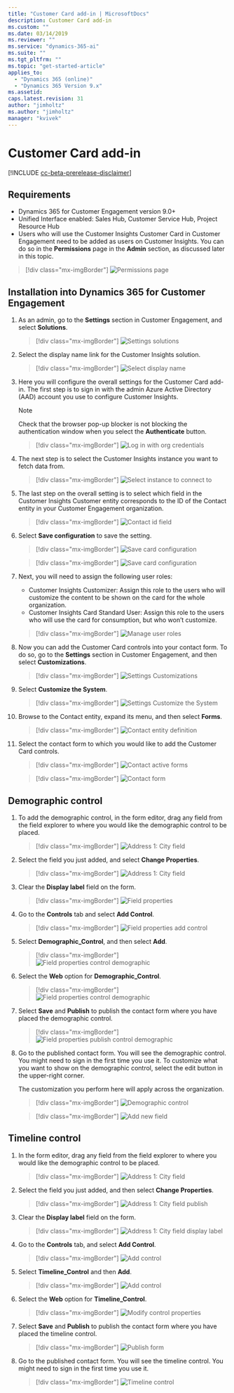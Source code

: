 ```yaml
---
title: "Customer Card add-in | MicrosoftDocs"
description: Customer Card add-in
ms.custom: ""
ms.date: 03/14/2019
ms.reviewer: ""
ms.service: "dynamics-365-ai"
ms.suite: ""
ms.tgt_pltfrm: ""
ms.topic: "get-started-article"
applies_to: 
  - "Dynamics 365 (online)"
  - "Dynamics 365 Version 9.x"
ms.assetid: 
caps.latest.revision: 31
author: "jimholtz"
ms.author: "jimholtz"
manager: "kvivek"
---
```

# Customer Card add-in

[!INCLUDE [cc-beta-prerelease-disclaimer](../includes/cc-beta-prerelease-disclaimer.md)]

## Requirements

- Dynamics 365 for Customer Engagement version 9.0+ 
- Unified Interface enabled: Sales Hub, Customer Service Hub, Project Resource Hub 
- Users who will use the Customer Insights Customer Card in Customer Engagement need to be added as users on Customer Insights. You can do so in the **Permissions** page in the **Admin** section, as discussed later in this topic.

> [!div class="mx-imgBorder"] 
> ![](media/permissions-page.png "Permissions page")

## Installation into Dynamics 365 for Customer Engagement

1. As an admin, go to the **Settings** section in Customer Engagement, and select **Solutions**. 

   > [!div class="mx-imgBorder"] 
   > ![](media/settings-solutions.png "Settings solutions")

2. Select the display name link for the Customer Insights solution.

   > [!div class="mx-imgBorder"] 
   > ![](media/select-display-name.png "Select display name")

3. Here you will configure the overall settings for the Customer Card add-in. The first step is to sign in with the admin Azure Active Directory (AAD) account you use to configure Customer Insights.

   > [!NOTE]
   > Check that the browser pop-up blocker is not blocking the authentication window when you select the **Authenticate** button. 

   > [!div class="mx-imgBorder"] 
   > ![](media/login-with-org-credentials.png "Log in with org credentials")

4. The next step is to select the Customer Insights instance you want to fetch data from.

   > [!div class="mx-imgBorder"] 
   > ![](media/select-instance-to-connect.png "Select instance to connect to")

5. The last step on the overall setting is to select which field in the Customer Insights Customer entity corresponds to the ID of the Contact entity in your Customer Engagement organization. 

   > [!div class="mx-imgBorder"] 
   > ![](media/contact-id-field.png "Contact id field")

6. Select **Save configuration** to save the setting. 

   > [!div class="mx-imgBorder"] 
   > ![](media/card-configuration-save.png "Save card configuration")

   > [!div class="mx-imgBorder"] 
   > ![](media/card-configuration-save2.png "Save card configuration")

7. Next, you will need to assign the following user roles:

   - Customer Insights Customizer: Assign this role to the users who will customize the content to be shown on the card for the whole organization.
   - Customer Insights Card Standard User: Assign this role to the users who will use the card for consumption, but who won’t customize. 
   
   > [!div class="mx-imgBorder"] 
   > ![](media/manage-user-roles.png "Manage user roles")

8. Now you can add the Customer Card controls into your contact form. To do so, go to the **Settings** section in Customer Engagement, and then select **Customizations**. 
 
   > [!div class="mx-imgBorder"] 
   > ![](media/settings-customizations.png "Settings Customizations")

9. Select **Customize the System**.

   > [!div class="mx-imgBorder"] 
   > ![](media/settings-customize-system.png "Settings Customize the System")

10.	Browse to the Contact entity, expand its menu, and then select **Forms**. 
    
    > [!div class="mx-imgBorder"] 
    > ![](media/contact-entity-definition.png "Contact entity definition")

11. Select the contact form to which you would like to add the Customer Card controls.

    > [!div class="mx-imgBorder"] 
    > ![](media/contact-active-forms.png "Contact active forms")

    > [!div class="mx-imgBorder"] 
    > ![](media/contact-form-designer.png "Contact form")

## Demographic control

1. To add the demographic control, in the form editor, drag any field from the field explorer to where you would like the demographic control to be placed.  

   > [!div class="mx-imgBorder"] 
   > ![](media/contact-form-designer2.png "Address 1: City field")

2. Select the field you just added, and select **Change Properties**. 

   > [!div class="mx-imgBorder"] 
   > ![](media/contact-form-designer3.png "Address 1: City field")

3. Clear the **Display label** field on the form. 
   
   > [!div class="mx-imgBorder"] 
   > ![](media/field-properties.png "Field properties")

4. Go to the **Controls** tab and select **Add Control**.

   > [!div class="mx-imgBorder"] 
   > ![](media/field-properties-add-control.png "Field properties add control")

5. Select **Demographic_Control**, and then select **Add**.

   > [!div class="mx-imgBorder"] 
   > ![](media/field-properties-add-control-demographic.png "Field properties control demographic")

6. Select the **Web** option for **Demographic_Control**.

   > [!div class="mx-imgBorder"] 
   > ![](media/field-properties-add-control-demographic2.png "Field properties control demographic")

7. Select **Save** and **Publish** to publish the contact form where you have placed the demographic control.

   > [!div class="mx-imgBorder"] 
   > ![](media/field-properties-add-control-demographic3.png "Field properties publish control demographic")

8. Go to the published contact form. You will see the demographic control. You might need to sign in the first time you use it. To customize what you want to show on the demographic control, select the edit button in the upper-right corner. 

   The customization you perform here will apply across the organization.

   > [!div class="mx-imgBorder"] 
   > ![](media/demographic-control.png "Demographic control")

   > [!div class="mx-imgBorder"] 
   > ![](media/add-new-field.png "Add new field")

## Timeline control

1. In the form editor, drag any field from the field explorer to where you would like the demographic control to be placed.  

   > [!div class="mx-imgBorder"] 
   > ![](media/contact-form-designer4.png "Address 1: City field")

2. Select the field you just added, and then select **Change Properties**. 
 
   > [!div class="mx-imgBorder"] 
   > ![](media/contact-form-designer-publish.png "Address 1: City field publish")

3. Clear the **Display label** field on the form.
   
   > [!div class="mx-imgBorder"] 
   > ![](media/field-properties-display-label.png "Address 1: City field display label")

4. Go to the **Controls** tab, and select **Add Control**.

   
   > [!div class="mx-imgBorder"] 
   > ![](media/field-properties-add-control2.png "Add control")


5. Select **Timeline_Control** and then **Add**.

   > [!div class="mx-imgBorder"] 
   > ![](media/field-properties-add-control3.png "Add control")

6. Select the **Web** option for **Timeline_Control**.

   > [!div class="mx-imgBorder"] 
   > ![](media/field-properties-add-control4.png "Modify control properties")

7. Select **Save** and **Publish** to publish the contact form where you have placed the timeline control.
   
   > [!div class="mx-imgBorder"] 
   > ![](media/field-properties-publish-control.png "Publish form")

8. Go to the published contact form. You will see the timeline control. You might need to sign in the first time you use it. 

   > [!div class="mx-imgBorder"] 
   > ![](media/timeline-control.png "Timeline control")


